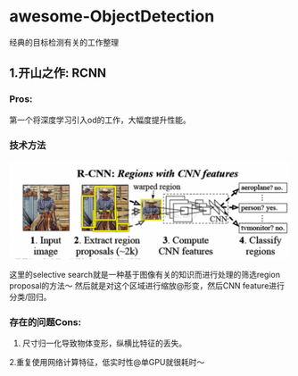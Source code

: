 # awesome-ObjectDetection
经典的目标检测有关的工作整理

## 1.开山之作: RCNN

### Pros:
第一个将深度学习引入od的工作，大幅度提升性能。

### 技术方法
![](RCNN.png)

这里的selective search就是一种基于图像有关的知识而进行处理的筛选region proposal的方法～
然后就是对这个区域进行缩放@形变，然后CNN feature进行分类/回归。

### 存在的问题Cons:

1. 尺寸归一化导致物体变形，纵横比特征的丢失。

2.重复使用网络计算特征，低实时性@单GPU就很耗时～
